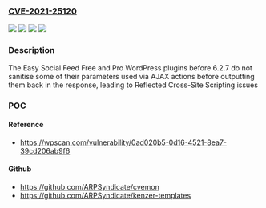 ### [CVE-2021-25120](https://cve.mitre.org/cgi-bin/cvename.cgi?name=CVE-2021-25120)
![](https://img.shields.io/static/v1?label=Product&message=Easy%20Social%20Feed%20%E2%80%93%20Social%20Photos%20Gallery%20%E2%80%93%20Post%20Feed%20%E2%80%93%20Like%20Box&color=blue)
![](https://img.shields.io/static/v1?label=Product&message=Easy%20Social%20Feed%20Pro&color=blue)
![](https://img.shields.io/static/v1?label=Version&message=6.2.7%3C%206.2.7%20&color=brighgreen)
![](https://img.shields.io/static/v1?label=Vulnerability&message=CWE-79%20Cross-site%20Scripting%20(XSS)&color=brighgreen)

### Description

The Easy Social Feed Free and Pro WordPress plugins before 6.2.7 do not sanitise some of their parameters used via AJAX actions before outputting them back in the response, leading to Reflected Cross-Site Scripting issues

### POC

#### Reference
- https://wpscan.com/vulnerability/0ad020b5-0d16-4521-8ea7-39cd206ab9f6

#### Github
- https://github.com/ARPSyndicate/cvemon
- https://github.com/ARPSyndicate/kenzer-templates

